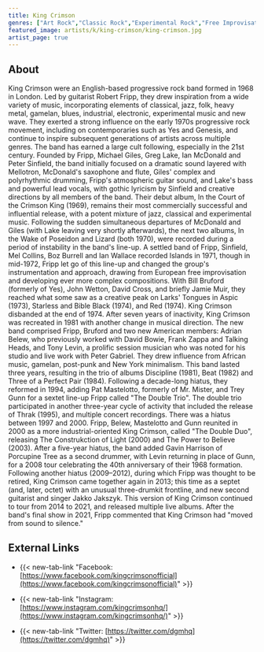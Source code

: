 ```yaml
---
title: King Crimson
genres: ["Art Rock","Classic Rock","Experimental Rock","Free Improvisation","Jazz Fusion","New Wave","Progressive","Progressive Rock","Rock","Symphonic Prog","Symphonic Rock"]
featured_image: artists/k/king-crimson/king-crimson.jpg
artist_page: true
---
```

## About

King Crimson were  an English-based progressive rock band formed in 1968 in London. Led by guitarist Robert Fripp, they drew inspiration from a wide variety of music, incorporating elements of classical, jazz, folk, heavy metal, gamelan, blues, industrial, electronic, experimental music and new wave. They exerted a strong influence on the early 1970s progressive rock movement, including on contemporaries such as Yes and Genesis, and continue to inspire subsequent generations of artists across multiple genres. The band has earned a large cult following, especially in the 21st century.
Founded by Fripp, Michael Giles, Greg Lake, Ian McDonald and Peter Sinfield, the band initially focused on a dramatic sound layered with Mellotron, McDonald's saxophone and flute, Giles' complex and polyrhythmic drumming, Fripp's atmospheric guitar sound, and Lake's bass and powerful lead vocals, with gothic lyricism by Sinfield and creative directions by all members of the band. Their debut album, In the Court of the Crimson King (1969), remains their most commercially successful and influential release, with a potent mixture of jazz, classical and experimental music. Following the sudden simultaneous departures of McDonald and Giles (with Lake leaving very shortly afterwards), the next two albums, In the Wake of Poseidon and Lizard (both 1970), were recorded during a period of instability in the band's line-up. A settled band of Fripp, Sinfield, Mel Collins, Boz Burrell and Ian Wallace recorded Islands in 1971, though in mid-1972, Fripp let go of this line-up and changed the group's instrumentation and approach, drawing from European free improvisation and developing ever more complex compositions. With Bill Bruford (formerly of Yes), John Wetton, David Cross, and briefly Jamie Muir, they reached what some saw as a creative peak on Larks' Tongues in Aspic (1973), Starless and Bible Black (1974), and Red (1974). King Crimson disbanded at the end of 1974.
After seven years of inactivity, King Crimson was recreated in 1981 with another change in musical direction. The new band comprised Fripp, Bruford and two new American members: Adrian Belew, who previously worked with David Bowie, Frank Zappa and Talking Heads, and Tony Levin, a prolific session musician who was noted for his studio and live work with Peter Gabriel. They drew influence from African music, gamelan, post-punk and New York minimalism. This band lasted three years, resulting in the trio of albums Discipline (1981), Beat (1982) and Three of a Perfect Pair (1984). Following a decade-long hiatus, they reformed in 1994, adding Pat Mastelotto, formerly of Mr. Mister, and Trey Gunn for a sextet line-up Fripp called "The Double Trio". The double trio participated in another three-year cycle of activity that included the release of Thrak (1995), and multiple concert recordings. There was a hiatus between 1997 and 2000. Fripp, Belew, Mastelotto and Gunn reunited in 2000 as a more industrial-oriented King Crimson, called "The Double Duo", releasing The Construkction of Light (2000) and The Power to Believe (2003). After a five-year hiatus, the band added Gavin Harrison of Porcupine Tree as a second drummer, with Levin returning in place of Gunn, for a 2008 tour celebrating the 40th anniversary of their 1968 formation.
Following another hiatus (2009–2012), during which Fripp was thought to be retired, King Crimson came together again in 2013; this time as a septet (and, later, octet) with an unusual three-drumkit frontline, and new second guitarist and singer Jakko Jakszyk. This version of King Crimson continued to tour from 2014 to 2021, and released multiple live albums.  After the band's final show in 2021, Fripp commented that King Crimson had "moved from sound to silence."



## External Links

- {{< new-tab-link "Facebook: [https://www.facebook.com/kingcrimsonofficial](https://www.facebook.com/kingcrimsonofficial)" >}}

- {{< new-tab-link "Instagram: [https://www.instagram.com/kingcrimsonhq/](https://www.instagram.com/kingcrimsonhq/)" >}}

- {{< new-tab-link "Twitter: [https://twitter.com/dgmhq](https://twitter.com/dgmhq)" >}}


